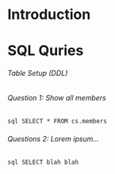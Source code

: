 # Introduction

# SQL Quries

###### Table Setup (DDL)

###### Question 1: Show all members 

```sql SELECT * FROM cs.members```

###### Questions 2: Lorem ipsum...

```sql SELECT blah blah```




